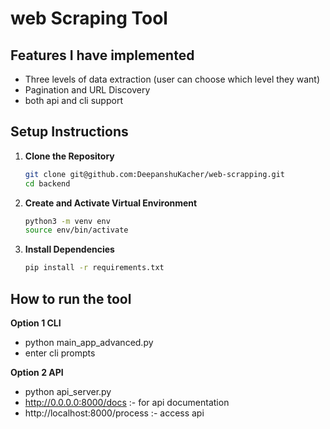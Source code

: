 # web Scraping Tool

## Features I have implemented
 - Three levels of data extraction (user can choose which level they want)
 - Pagination and URL Discovery
 - both api and cli support

## Setup Instructions
1. **Clone the Repository**
   ```zsh
   git clone git@github.com:DeepanshuKacher/web-scrapping.git
   cd backend
   ```
2. **Create and Activate Virtual Environment**
   ```zsh
   python3 -m venv env
   source env/bin/activate
   ```
3. **Install Dependencies**
   ```zsh
   pip install -r requirements.txt
   ```

## How to run the tool

**Option 1 CLI**
 - python main_app_advanced.py 
 - enter cli prompts

**Option 2 API**
- python api_server.py
- http://0.0.0.0:8000/docs   :- for api documentation
- http://localhost:8000/process   :- access api